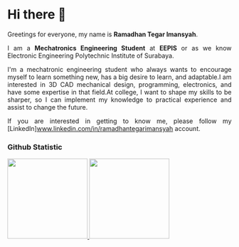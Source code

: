 <h1>Hi there 👋</h1>

<div style="text-align:justify">

Greetings for everyone, my name is **Ramadhan Tegar Imansyah**.<br>

I am a **Mechatronics Engineering Student** at **EEPIS** or as we know Electronic Engineering Polytechnic Institute of Surabaya.<br>

I'm a mechatronic engineering student who always wants to encourage myself to learn something new, has a big desire to learn, and adaptable.I am interested in 3D CAD mechanical design, programming, electronics, and have some expertise in that field.At college, I want to shape my skills to be sharper, so I can implement my knowledge to practical experience and assist to change the future.<br>

If you are interested in getting to know me, please follow my [LinkedIn]www.linkedin.com/in/ramadhantegarimansyah account.<br>

</div>

### Github Statistic
<p align="left">
<a href="https://github.com/tegarRTI24">
  <img height="180em" src="https://github-readme-stats-eight-theta.vercel.app/api?username=tegarRTI24&show_icons=true&theme=algolia&include_all_commits=true&count_private=true"/>
  <img height="180em" src="https://github-readme-stats-eight-theta.vercel.app/api/top-langs/?username=penuliscode&layout=compact&layout=compact&theme=algolia"/>
</a>
</p>

<!--
**tegarRTI24/tegarRTI24** is a ✨ _special_ ✨ repository because its `README.md` (this file) appears on your GitHub profile.

Here are some ideas to get you started:

- 🔭 I’m currently working on ...
- 🌱 I’m currently learning ...
- 👯 I’m looking to collaborate on ...
- 🤔 I’m looking for help with ...
- 💬 Ask me about ...
- 📫 How to reach me: ...
- 😄 Pronouns: ...
- ⚡ Fun fact: ...
-->
